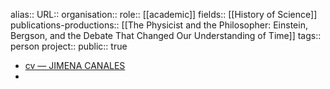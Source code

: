alias::
URL::
organisation::
role:: [[academic]] 
fields:: [[History of Science]] 
publications-productions:: [[The Physicist and the Philosopher: Einstein, Bergson, and the Debate That Changed Our Understanding of Time]] 
tags:: person
project::
public:: true
- [cv — JIMENA CANALES](https://www.jimenacanales.org/pagecv)
-